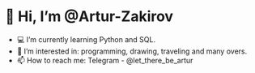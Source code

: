 # 👋 Hi, I’m @Artur-Zakirov

- 💻 I’m currently learning Python and SQL.
- 👀 I’m interested in: programming, drawing,  traveling and many overs.
- 📫 How to reach me: Telegram - @let_there_be_artur

<!---
Artur-Zakirov/Artur-Zakirov is a ✨ special ✨ repository because its `README.md` (this file) appears on your GitHub profile.
You can click the Preview link to take a look at your changes.
--->
